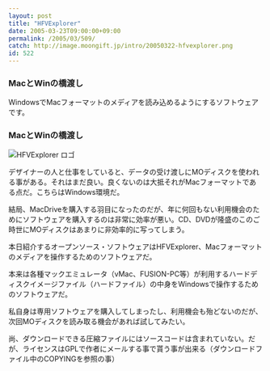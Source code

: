 ```yaml
---
layout: post
title: "HFVExplorer"
date: 2005-03-23T09:00:00+09:00
permalink: /2005/03/509/
catch: http://image.moongift.jp/intro/20050322-hfvexplorer.png
id: 522
---
```

### MacとWinの橋渡し
  
WindowsでMacフォーマットのメディアを読み込めるようにするソフトウェアです。  
<!--more-->  

### MacとWinの橋渡し
  

![HFVExplorer ロゴ](http://image.moongift.jp/intro/20050322-hfvexplorer.png "HFVExplorer ロゴ")

  

デザイナーの人と仕事をしていると、データの受け渡しにMOディスクを使われる事がある。それはまだ良い。良くないのは大抵それがMacフォーマットである点だ。こちらはWindows環境だ。

  

結局、MacDriveを購入する羽目になったのだが、年に何回もない利用機会のためにソフトウェアを購入するのは非常に効率が悪い。CD、DVDが隆盛のこのご時世にMOディスクはあまりに非効率的に写ってしまう。

  

本日紹介するオープンソース・ソフトウェアはHFVExplorer、Macフォーマットのメディアを操作するためのソフトウェアだ。

  

本来は各種マックエミュレータ（vMac、FUSION-PC等）が利用するハードディスクイメージファイル（ハードファイル）の中身をWindowsで操作するためのソフトウェアだ。

  

私自身は専用ソフトウェアを購入してしまったし、利用機会も殆どないのだが、次回MOディスクを読み取る機会があれば試してみたい。

  

尚、ダウンロードできる圧縮ファイルにはソースコードは含まれていない。だが、ライセンスはGPLで作者にメールする事で貰う事が出来る（ダウンロードファイル中のCOPYINGを参照の事）

